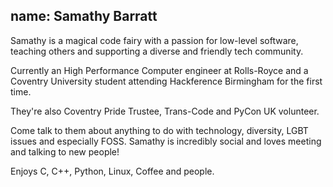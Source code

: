 name: Samathy Barratt
---
Samathy is a magical code fairy with a passion for low-level software,
teaching others and supporting a diverse and friendly tech community.

Currently an High Performance Computer engineer at Rolls-Royce and a
Coventry University student attending Hackference Birmingham for the
first time.

They're also Coventry Pride Trustee, Trans-Code and PyCon UK volunteer.

Come talk to them about anything to do with technology, diversity, LGBT
issues and especially FOSS.
Samathy is incredibly social and loves meeting and talking to new people!

Enjoys C, C++, Python, Linux, Coffee and people.
